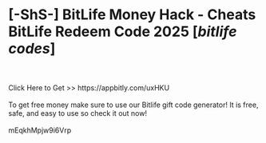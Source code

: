 # [-ShS-] BitLife Money Hack - Cheats BitLife Redeem Code 2025 [*bitlife codes*]
<br>
<br>Click Here to Get >> https://appbitly.com/uxHKU

<br>
<br>To get free money make sure to use our Bitlife gift code generator! It is free, safe, and easy to use so check it out now!
<br>
<br>mEqkhMpjw9i6Vrp

